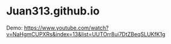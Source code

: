 # Juan313.github.io
Demo: https://www.youtube.com/watch?v=NaHgmCUPXRs&index=13&list=UUTOrr8ui7DtZBeqSLUKfK1g
